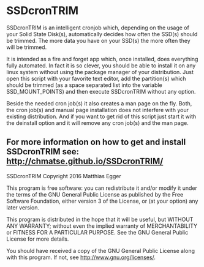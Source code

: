 SSDcronTRIM
===========

SSDcronTRIM is an intelligent cronjob which, depending on the usage of
your Solid State Disk(s), automatically decides how often the SSD(s)
should be trimmed. The more data you have on your SSD(s) the more often
they will be trimmed.

It is intended as a fire and forget app which, once installed, does
everything fully automated. In fact it is so clever, you should be able
to install it on any linux system without using the package manager of
your distribution. Just open this script with your favorite text editor,
add the partition(s) which should be trimmed (as a space separated list
into the variable SSD_MOUNT_POINTS) and then execute SSDcronTRIM
without any option.

Beside the needed cron job(s) it also creates a man page on the fly.
Both, the cron job(s) and manual page installation does not interfere
with your existing distribution. And if you want to get rid of this
script just start it with the deinstall option and it will remove any
cron job(s) and the man page.

For more information on how to get and install SSDcronTRIM see:
http://chmatse.github.io/SSDcronTRIM/
--

SSDcronTRIM Copyright 2016 Matthias Egger

This program is free software: you can redistribute it and/or modify
it under the terms of the GNU General Public License as published by
the Free Software Foundation, either version 3 of the License, or
(at your option) any later version.

This program is distributed in the hope that it will be useful,
but WITHOUT ANY WARRANTY; without even the implied warranty of
MERCHANTABILITY or FITNESS FOR A PARTICULAR PURPOSE.  See the
GNU General Public License for more details.

You should have received a copy of the GNU General Public License
along with this program.  If not, see <http://www.gnu.org/licenses/>.

